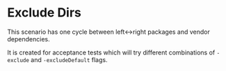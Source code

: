 # Exclude Dirs

This scenario has one cycle between left<->right packages
and vendor dependencies.

It is created for acceptance tests which will try different combinations
of `-exclude` and `-excludeDefault` flags.
